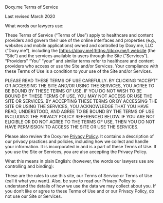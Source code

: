 Doxy.me Terms of Service

Last revised March 2020

What words our lawyers use:

These Terms of Service (“Terms of Use”) apply to healthcare and content providers and govern their use of the online interfaces and properties (e.g., websites and mobile applications) owned and controlled by Doxy.me, LLC (“Doxy.me”), including the [https://doxy.me](https://doxy.me/) website (the “Site”) and the services available to users through the Site (“Services”). “Providers” “You” “your” and similar terms refer to healthcare and content providers who access or use the Site and/or Services. Your compliance with these Terms of Use is a condition to your use of the Site and/or Services.

PLEASE READ THESE TERMS OF USE CAREFULLY. BY CLICKING “ACCEPT” OR ACCESSING THE SITE AND/OR USING THE SERVICES, YOU AGREE TO BE BOUND BY THESE TERMS OF USE. IF YOU DO NOT WISH TO BE BOUND BY THESE TERMS OF USE, YOU MAY NOT ACCESS OR USE THE SITE OR SERVICES. BY ACCEPTING THESE TERMS OR BY ACCESSING THE SITE OR USING THE SERVICES, YOU ACKNOWLEDGE THAT YOU HAVE READ, UNDERSTOOD, AND AGREE TO BE BOUND BY THE TERMS OF USE INCLUDING THE PRIVACY POLICY REFERENCED BELOW. IF YOU ARE NOT ELIGIBLE OR DO NOT AGREE TO THE TERMS OF USE, THEN YOU DO NOT HAVE PERMISSION TO ACCESS THE SITE OR USE THE SERVICES.

Please also review the Doxy.me [Privacy Policy](https://doxy.me/privacy-policy). It contains a description of our privacy practices and policies, including how we collect and handle your information. It is incorporated in and is a part of these Terms of Use. If you use the Site or Services, you are also accepting the Privacy Policy.

What this means in plain English: (however, the words our lawyers use are controlling and binding):

These are the rules to use this site, our Terms of Service or Terms of Use (call it what you want). Also, be sure to read our Privacy Policy to understand the details of how we use the data we may collect about you. If you don’t like or agree to these Terms of Use and or our Privacy Policy, do not use our Site or Services.